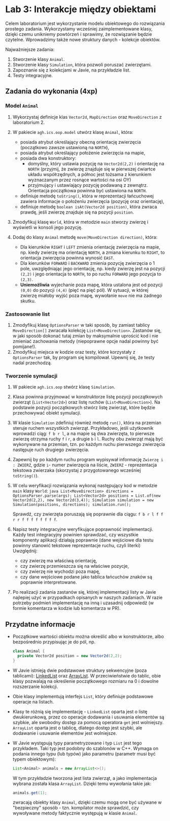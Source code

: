 # Lab 3: Interakcje między obiektami

Celem laboratorium jest wykorzystanie modelu obiektowego do rozwiązania prostego zadania. Wykorzystamy wcześniej zaimplementowane klasy, dzięki czemu unikniemy powtórzeń i sprawimy, że rozwiązanie będzie czytelne. Wprowadzimy także nowe struktury danych - kolekcje obiektów.

Najważniejsze zadania:

1. Stworzenie klasy `Animal`.
2. Stworzenie klasy `Simulation`, która pozwoli poruszać zwierzętami.
3. Zapoznanie się z kolekcjami w Javie, na przykładzie list.
4. Testy integracyjne.

## Zadania do wykonania (4xp)

### Model `Animal`


1. Wykorzystaj definicje klas `Vector2d`, `MapDirection` oraz `MoveDirection` z laboratorium 2.
2. W pakiecie `agh.ics.oop.model` utwórz klasę `Animal`, która:
   * posiada atrybut określający obecną orientację zwierzęcia (początkowo zawsze ustawioną na `NORTH`),
   * posiada atrybut określający położenie zwierzęcia na mapie,
   * posiada dwa konstruktory:
     * domyślny, który ustawia pozycję na `Vector2d(2,2)` i orientację na `NORTH` (przyjmij, że zwierzę znajduje się w pierwszej ćwiartce układu współrzędnych, a północ jest tożsama z kierunkiem wyznaczanym przez rosnące wartości na osi OY)
     * przyjmujący i ustawiający pozycję podawaną z zewnątrz. Orientacja początkowa powinna być ustawiona na `NORTH`.
   * definiuje metodę `toString()`, która w reprezentacji łańcuchowej zawiera informacje o położeniu zwierzęcia (pozycję
     oraz orientację),
   * definiuje metodę `boolean isAt(Vector2d position)`, która zwraca prawdę, jeśli zwierzę znajduje się na pozycji `position`.
3. Zmodyfikuj klasę `World`, która w metodzie `main` stworzy zwierzę i wyświetli w konsoli jego pozycję.
4. Dodaj do klasy `Animal` metodę `move(MoveDirection direction)`, która:

      * Dla kierunków `RIGHT` i `LEFT` zmienia orientację zwierzęcia na mapie, np. kiedy zwierzę ma orientację `NORTH`, a
        zmiana kierunku to `RIGHT`, to orientacja zwierzęcia powinna wynosić `EAST`.
      * Dla kierunków `FORWARD` i `BACKWARD` zmienia pozycję zwierzęcia o 1 pole, uwzględniając jego orientację, np. kiedy zwierzę
        jest na pozycji `(2,2)` i jego orientacja to `NORTH`, to po ruchu `FORWARD` jego pozycja to `(2,3)`.
      * **Uniemożliwia** wyjechanie poza mapę, która ustalona jest od pozycji `(0,0)` do pozycji `(4,4)` (pięć na pięć pól). W
        sytuacji, w której zwierzę miałoby wyjść poza mapę, wywołanie `move` nie ma żadnego skutku.

### Zastosowanie list

1. Zmodyfikuj klasę `OptionsParser` w taki sposób, by zamiast tablicy `MoveDirection[]` zwracała kolekcję `List<MoveDirection>`. Zastanów się, w jaki sposób dokonać tutaj zmian by maksymalnie uprościć kod i nie zmieniać zachowania metody (niepoprawne opcje nadal powinny być pomijane!).
2. Zmodyfikuj miejsca w kodzie oraz testy, które korzystały z `OptionsParser` tak, by program się kompilował. Upewnij się, że testy nadal przechodzą. 

###  Tworzenie symulacji


1. W pakiecie `agh.ics.oop` stwórz klasę `Simulation`. 

2. Klasa powinna przyjmować w konstruktorze listę pozycji początkowych zwierząt (`List<Vector2d>`) oraz listę ruchów (`List<MoveDirection>`). Na podstawie pozycji początkowych stwórz listę zwierząt, które będzie przechowywać obiekt symulacji.

3. W klasie `Simulation` zdefiniuj również metodę `run()`, która na przemian steruje ruchem wszystkich zwierząt. Przykładowo, jeśli użytkownik wprowadzi ciąg: `f b r l`, a na mapie są dwa zwierzęta, to pierwsze zwierzę otrzyma ruchy `f` i `r`, a drugie `b` i `l`. Ruchy obu zwierząt mają być wykonywane na przemian, tzn. po każdym ruchu pierwszego zwierzęcia następuje ruch drugiego zwierzęcia.

4. Zapewnij by po każdym ruchu program wypisywał informację `Zwierzę i : ZWIERZ`, gdzie `i`- numer zwierzęcia na liście, `ZWIERZ` - reprezentacja tekstowa zwierzaka (skorzystaj z przygotowanego wcześniej `toString()`).

5. W celu weryfikacji rozwiązania wykonaj następujący kod w metodzie `main` klasy `World`:
       ```java
       List<MoveDirection> directions = OptionsParser.parse(args);
       List<Vector2d> positions = List.of(new Vector2d(2,2), new Vector2d(3,4));
       Simulation simulation = new Simulation(positions, directions);
       simulation.run();
       ```

    Sprawdź, czy zwierzęta poruszają się poprawnie dla ciągu: `f b r l f f r r f f f f f f f f`.

6. Napisz testy integracyjne weryfikujące poprawność implementacji. Każdy test integracyjny powinien sprawdzać, czy wszystkie komponenty aplikacji działają poprawnie (dane wejściowe dla testu powinny stanowić tekstowe reprezentacje ruchu, czyli literki) Uwzględnij:
    * czy zwierzę ma właściwą orientację, 
    * czy zwierzę przemieszcza się na właściwe pozycje,
    * czy zwierzę nie wychodzi poza mapę,
    * czy dane wejściowe podane jako tablica łańcuchów znaków są poprawnie interpretowane. 

7. Po realizacji zadania zastanów się, której implementacji listy w Javie najlepiej użyć w przypadkach opisanych w naszych zadaniach. W razie potrzeby podmień implementację na inną i uzasadnij odpowiedź (w formie komentarza w kodzie lub komentarza w PR).

    

## Przydatne informacje

* Początkowe wartości obiektu można określić albo w konstruktorze, albo bezpośrednio przypisując je do pól, np.

  ```java
  class Animal {
    private Vector2d position = new Vector2d(2,2);
  }
  ```
* W Javie istnieją dwie podstawowe struktury sekwencyjne (poza tablicami): [LinkedList](https://docs.oracle.com/en/java/javase/17/docs/api/java.base/java/util/LinkedList.html) oraz [ArrayList](https://docs.oracle.com/en/java/javase/17/docs/api/java.base/java/util/ArrayList.html). W przeciwieństwie do tablic, obie klasy pozwalają na określenie początkowego rozmiaru na 0 i dowolne rozszerzanie kolekcji. 
* Obie klasy implementują interfejs `List`, który definiuje podstawowe operacje na listach.
* Klasy te różnią się implementację - `LinkedList` oparta jest o listę dwukierunkową, przez co operacje dodawania i usuwania elementów są szybkie, ale swobodny dostęp za pomocą operatora `get` jest wolniejszy. `ArrayList` oparta jest o tablicę, dlatego dostęp jest szybki, ale dodawanie i usuwanie elementów jest wolniejsze.
* W Javie występują typy parametryzowane i typ `List` jest tego przykładem. Taki typ jest podobny do szablonów w C++. Wymaga on podania innego typu (lub typów) jako parametru (parametr musi być typem obiektowym):
    ```java
    List<Animal> animals = new ArrayList<>();
    ```
  W tym przykładzie tworzona jest lista zwierząt, a jako implementacja wybrana została klasa `ArrayList`. Dzięki temu
  wywołania takie jak:
    ```java
    animals.get(1);
    ```
  zwracają obiekty klasy `Animal`, dzięki czemu mogą one być używane w "bezpieczny" sposób - tzn. kompilator może sprawdzić,
  czy wywoływane metody faktycznie występują w klasie `Animal`.